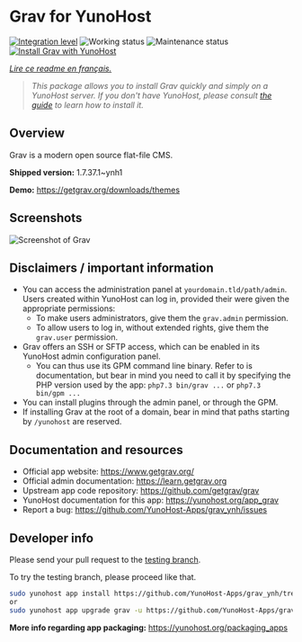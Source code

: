 <!--
N.B.: This README was automatically generated by https://github.com/YunoHost/apps/tree/master/tools/README-generator
It shall NOT be edited by hand.
-->

# Grav for YunoHost

[![Integration level](https://dash.yunohost.org/integration/grav.svg)](https://dash.yunohost.org/appci/app/grav) ![Working status](https://ci-apps.yunohost.org/ci/badges/grav.status.svg) ![Maintenance status](https://ci-apps.yunohost.org/ci/badges/grav.maintain.svg)  
[![Install Grav with YunoHost](https://install-app.yunohost.org/install-with-yunohost.svg)](https://install-app.yunohost.org/?app=grav)

*[Lire ce readme en français.](./README_fr.md)*

> *This package allows you to install Grav quickly and simply on a YunoHost server.
If you don't have YunoHost, please consult [the guide](https://yunohost.org/#/install) to learn how to install it.*

## Overview

Grav is a modern open source flat-file CMS.


**Shipped version:** 1.7.37.1~ynh1

**Demo:** https://getgrav.org/downloads/themes

## Screenshots

![Screenshot of Grav](./doc/screenshots/grav.jpg)

## Disclaimers / important information

* You can access the administration panel at `yourdomain.tld/path/admin`. Users created within YunoHost can log in, provided their were given the appropriate permissions:
  * To make users administrators, give them the `grav.admin` permission.
  * To allow users to log in, without extended rights, give them the `grav.user` permission.
* Grav offers an SSH or SFTP access, which can be enabled in its YunoHost admin configuration panel.
  * You can thus use its GPM command line binary.
    Refer to is documentation, but bear in mind you need to call it by specifying the PHP version used by the app:
    `php7.3 bin/grav ...` or `php7.3 bin/gpm ...`
* You can install plugins through the admin panel, or through the GPM.
* If installing Grav at the root of a domain, bear in mind that paths starting by `/yunohost` are reserved.

## Documentation and resources

* Official app website: <https://www.getgrav.org/>
* Official admin documentation: <https://learn.getgrav.org>
* Upstream app code repository: <https://github.com/getgrav/grav>
* YunoHost documentation for this app: <https://yunohost.org/app_grav>
* Report a bug: <https://github.com/YunoHost-Apps/grav_ynh/issues>

## Developer info

Please send your pull request to the [testing branch](https://github.com/YunoHost-Apps/grav_ynh/tree/testing).

To try the testing branch, please proceed like that.

``` bash
sudo yunohost app install https://github.com/YunoHost-Apps/grav_ynh/tree/testing --debug
or
sudo yunohost app upgrade grav -u https://github.com/YunoHost-Apps/grav_ynh/tree/testing --debug
```

**More info regarding app packaging:** <https://yunohost.org/packaging_apps>
